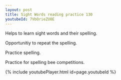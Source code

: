 ```yaml
---
layout: post
title: Sight Words reading practice 130
youtubeId: 7VbOrieZU0E
---
```

 
 
Helps to learn sight words and their spelling.

Opportunitiy to repeat the spelling. 

Practice spelling. 
 
Practice for spelling bee competitions. 
 
{% include youtubePlayer.html id=page.youtubeId %}
 
 
